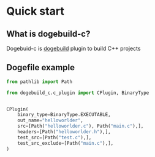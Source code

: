 # Quick start

## What is dogebuild-c?

Dogebuid-c is [dogebuild](https://github.com/dogebuild/dogebuild) plugin to build C++ projects


## Dogefile example

```python
from pathlib import Path

from dogebuild_c.c_plugin import CPlugin, BinaryType


CPlugin(
    binary_type=BinaryType.EXECUTABLE,
    out_name="helloworlder",
    src=[Path("helloworlder.c"), Path("main.c"),],
    headers=[Path("helloworlder.h"),],
    test_src=[Path("test.c"),],
    test_src_exclude=[Path("main.c"),],
)
```
